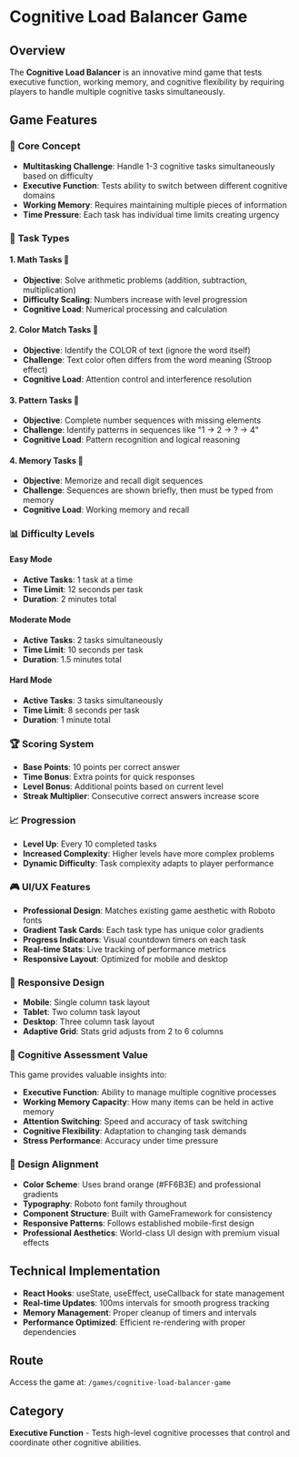 # Cognitive Load Balancer Game

## Overview
The **Cognitive Load Balancer** is an innovative mind game that tests executive function, working memory, and cognitive flexibility by requiring players to handle multiple cognitive tasks simultaneously.

## Game Features

### 🧠 **Core Concept**
- **Multitasking Challenge**: Handle 1-3 cognitive tasks simultaneously based on difficulty
- **Executive Function**: Tests ability to switch between different cognitive domains
- **Working Memory**: Requires maintaining multiple pieces of information
- **Time Pressure**: Each task has individual time limits creating urgency

### 🎯 **Task Types**

#### 1. **Math Tasks** 🔢
- **Objective**: Solve arithmetic problems (addition, subtraction, multiplication)
- **Difficulty Scaling**: Numbers increase with level progression
- **Cognitive Load**: Numerical processing and calculation

#### 2. **Color Match Tasks** 🎨
- **Objective**: Identify the COLOR of text (ignore the word itself)
- **Challenge**: Text color often differs from the word meaning (Stroop effect)
- **Cognitive Load**: Attention control and interference resolution

#### 3. **Pattern Tasks** 🔄
- **Objective**: Complete number sequences with missing elements
- **Challenge**: Identify patterns in sequences like "1 → 2 → ? → 4"
- **Cognitive Load**: Pattern recognition and logical reasoning

#### 4. **Memory Tasks** 🧠
- **Objective**: Memorize and recall digit sequences
- **Challenge**: Sequences are shown briefly, then must be typed from memory
- **Cognitive Load**: Working memory and recall

### 📊 **Difficulty Levels**

#### **Easy Mode**
- **Active Tasks**: 1 task at a time
- **Time Limit**: 12 seconds per task
- **Duration**: 2 minutes total

#### **Moderate Mode**
- **Active Tasks**: 2 tasks simultaneously
- **Time Limit**: 10 seconds per task
- **Duration**: 1.5 minutes total

#### **Hard Mode**
- **Active Tasks**: 3 tasks simultaneously
- **Time Limit**: 8 seconds per task
- **Duration**: 1 minute total

### 🏆 **Scoring System**
- **Base Points**: 10 points per correct answer
- **Time Bonus**: Extra points for quick responses
- **Level Bonus**: Additional points based on current level
- **Streak Multiplier**: Consecutive correct answers increase score

### 📈 **Progression**
- **Level Up**: Every 10 completed tasks
- **Increased Complexity**: Higher levels have more complex problems
- **Dynamic Difficulty**: Task complexity adapts to player performance

### 🎮 **UI/UX Features**
- **Professional Design**: Matches existing game aesthetic with Roboto fonts
- **Gradient Task Cards**: Each task type has unique color gradients
- **Progress Indicators**: Visual countdown timers on each task
- **Real-time Stats**: Live tracking of performance metrics
- **Responsive Layout**: Optimized for mobile and desktop

### 📱 **Responsive Design**
- **Mobile**: Single column task layout
- **Tablet**: Two column task layout
- **Desktop**: Three column task layout
- **Adaptive Grid**: Stats grid adjusts from 2 to 6 columns

### 🧪 **Cognitive Assessment Value**
This game provides valuable insights into:
- **Executive Function**: Ability to manage multiple cognitive processes
- **Working Memory Capacity**: How many items can be held in active memory
- **Attention Switching**: Speed and accuracy of task switching
- **Cognitive Flexibility**: Adaptation to changing task demands
- **Stress Performance**: Accuracy under time pressure

### 🎨 **Design Alignment**
- **Color Scheme**: Uses brand orange (#FF6B3E) and professional gradients
- **Typography**: Roboto font family throughout
- **Component Structure**: Built with GameFramework for consistency
- **Responsive Patterns**: Follows established mobile-first design
- **Professional Aesthetics**: World-class UI design with premium visual effects

## Technical Implementation
- **React Hooks**: useState, useEffect, useCallback for state management
- **Real-time Updates**: 100ms intervals for smooth progress tracking
- **Memory Management**: Proper cleanup of timers and intervals
- **Performance Optimized**: Efficient re-rendering with proper dependencies

## Route
Access the game at: `/games/cognitive-load-balancer-game`

## Category
**Executive Function** - Tests high-level cognitive processes that control and coordinate other cognitive abilities.
